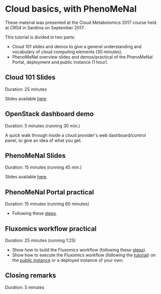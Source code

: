 # Cloud basics, with PhenoMeNal

These material was presented at the Cloud Metabolomics 2017 course held at CRS4 in Sardinia on September 2017.

This tutorial is divided in two parts: 
- Cloud 101 slides and demos to give a general understanding and vocabulary of cloud computing elements (30 minutes).
- PhenoMeNal overview slides and demos/practical of the PhenoMeNal Portal, deployment and public instance (1 hour).

## Cloud 101 Slides

Duration: 25 minutes

Slides available [here](https://drive.google.com/open?id=0B3GjpBpPCNBcMEpfT1ZBMmtqS1E).

## OpenStack dashboard demo

Duration: 5 minutes (running 30 min.)

A quick walk through inside a cloud provider's web dashboard/control panel, to give an idea of what you get.

## PhenoMeNal Slides

Duration: 15 minutes (running 45 min.)

Slides available [here](https://drive.google.com/open?id=0B3GjpBpPCNBcZks2cEVzYURBT1k).

## PhenoMeNal Portal practical

Duration: 15 minutes (running 60 minutes)

- Following these [steps](Portal-practical.md).

## Fluxomics workflow practical

Duration: 25 minutes (running 1:25)

- Show how to build the Fluxomics workflow (following these [steps](build-fluxomics-workflow.md)).
- Show how to execute the Fluxomics workflow (following the [tutorial](https://github.com/phnmnl/phenomenal-h2020/wiki/fluxomics-workflow)) on the [public instance](https://public.phenomenal-h2020.eu/) or a deployed instance of your own.

## Closing remarks

Duration: 5 minutes
